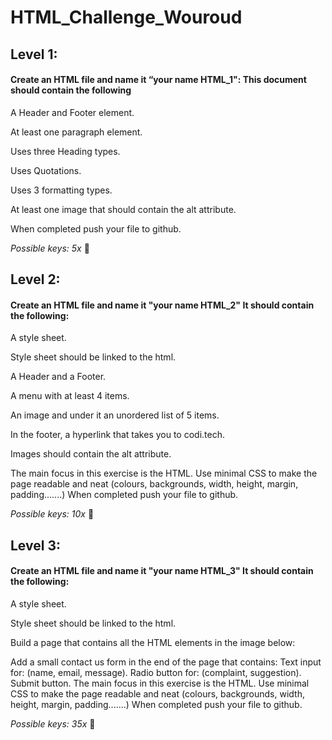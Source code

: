 # HTML_Challenge_Wouroud
## Level 1:
#### Create an HTML file and name it “your name HTML_1": This document should contain the following

A Header and Footer element.

At least one paragraph element.

Uses three Heading types.

Uses Quotations.

Uses 3 formatting types.

At least one image that should contain the alt attribute.

When completed push your file to github.

*Possible keys: 5x* 🔑

## Level 2:
#### Create an HTML file and name it "your name HTML_2" It should contain the following:

A style sheet.

Style sheet should be linked to the html.

A Header and a Footer.

A menu with at least 4 items.

An image and under it an unordered list of 5 items.

In the footer, a hyperlink that takes you to codi.tech.

Images should contain the alt attribute.

The main focus in this exercise is the HTML. Use minimal CSS to make the page readable and neat (colours, backgrounds, width, height, margin, padding.......) When completed push your file to github.

*Possible keys: 10x* 🔑

## Level 3:
#### Create an HTML file and name it "your name HTML_3" It should contain the following:

A style sheet.

Style sheet should be linked to the html.

Build a page that contains all the HTML elements in the image below:


Add a small contact us form in the end of the page that contains:
Text input for: (name, email, message).
Radio button for: (complaint, suggestion).
Submit button.
The main focus in this exercise is the HTML. Use minimal CSS to make the page readable and neat (colours, backgrounds, width, height, margin, padding.......) When completed push your file to github.

*Possible keys: 35x* 🔑
